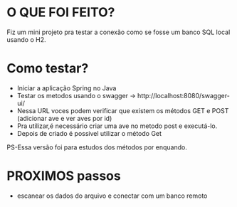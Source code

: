 

# O QUE FOI FEITO?

Fiz um mini projeto pra testar a conexão como se fosse um banco SQL local usando o H2.

# Como testar?
 - Iniciar a aplicação Spring no Java
 - Testar os metodos usando o swagger -> http://localhost:8080/swagger-ui/
 - Nessa URL voces podem verificar  que existem os métodos GET e POST (adicionar ave e ver aves por id)
 - Pra utilizar,é necessário criar uma ave no metodo post e executá-lo.
 - Depois de criado é possivel utilizar o método Get

PS-Essa versão foi para estudos dos métodos por enquando.

# PROXIMOS passos
- escanear os dados do arquivo e conectar com um banco remoto
